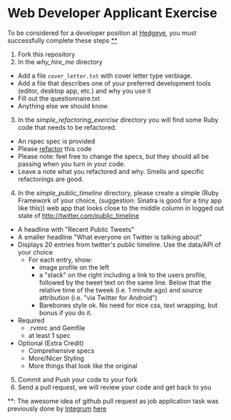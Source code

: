 # Web Developer Applicant Exercise

To be considered for a developer position at [Hedgeye](http://www2.hedgeye.com), you must successfully complete these steps [**](#footnote)

1. Fork this repository
2. In the *why_hire_me* directory
 * Add a file `cover_letter.txt` with cover letter type verbiage.
 * Add a file that describes one of your preferred development tools (editor, desktop app, etc.) and why you use it 
 * Fill out the questionnaire.txt
 * Anything else we should know
3. In the *simple_refactoring_exercise* directory you will find some Ruby code that needs to be refactored.
 * An rspec spec is provided
 * Please [refactor](http://www.refactoring.com) this code
 * Please note: feel free to change the specs, but they should all be passing when you turn in your code.
 * Leave a note what you refactored and why.  Smells and specific refactorings are good.
4. In the *simple_public_timeline* directory, please create a simple (Ruby Framework of your choice, (suggestion: Sinatra is good for a tiny app like this)) web app that looks close to the middle column in logged out state of http://twitter.com/public_timeline
 * A headline with "Recent Public Tweets"
 * A smaller headline "What everyone on Twitter is talking about"
 * Displays 20 entries from twitter's public timeline.  Use the data/API of your choice
   * For each entry, show:
     * image profile on the left
     * a "stack" on the right including a link to the users profile, followed by the tweet text on the same line.  Below that the relative time of the tweek (i.e. 1 minute ago) and source attribution (i.e. "via Twitter for Android")
     * Barebones style ok.  No need for nice css, text wrapping, but bonus if you do it.
 * Required
     * .rvmrc and Gemfile
     * at least 1 spec
 * Optional (Extra Credit)
     * Comprehensive specs
     * More/Nicer Styling
     * More things that look like the original
5. Commit and Push your code to your fork
6. Send a pull request, we will review your code and get back to you



<a name="footnote">**</a>: The awesome idea of github pull request as
job application task was previously done by [Integrum](http://integrumtech.com) [here](https://github.com/integrum/job-application)
